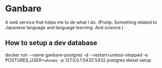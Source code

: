 # Ganbare
A web service that helps me to do what I do. (Protip: Something related to Japanese language and language learning. And science.)

## How to setup a dev database
docker run --name ganbare-postgres -d --restart=unless-stopped -e POSTGRES_USER=`whoami` -p 127.0.0.1:5432:5432 postgres
diesel setup
